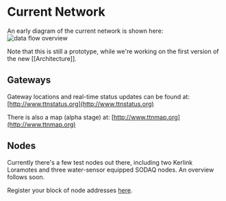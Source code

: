 # Current Network

An early diagram of the current network is shown here:
![data flow overview](https://raw.githubusercontent.com/wiki/TheThingsNetwork/docs/imgs/ttn_prototype_data_flow.png)

Note that this is still a prototype, while we're working on the first version
of the new [[Architecture]].


## Gateways

Gateway locations and real-time status updates can be found at: [http://www.ttnstatus.org](http://www.ttnstatus.org)

There is also a map (alpha stage) at: [http://www.ttnmap.org](http://www.ttnmap.org)

## Nodes
Currently there's a few test nodes out there, including two Kerlink Loramotes and three water-sensor equipped SODAQ nodes. An overview follows soon.

Register your block of node addresses [here](AddressSpace).